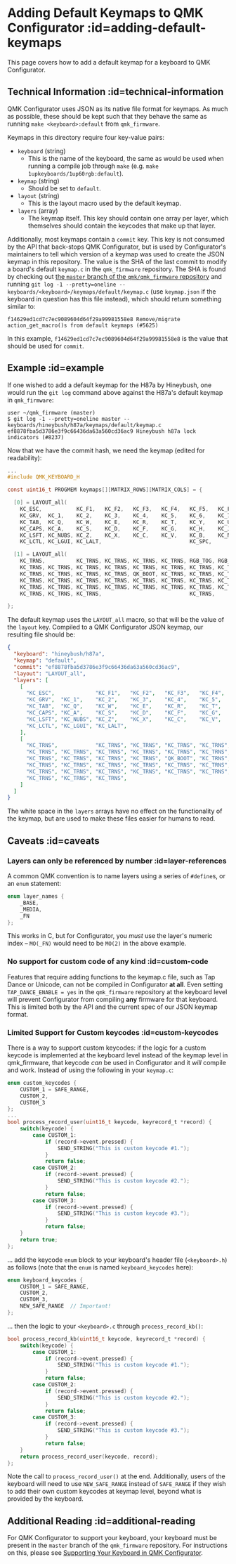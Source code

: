 # Adding Default Keymaps to QMK Configurator :id=adding-default-keymaps

This page covers how to add a default keymap for a keyboard to QMK Configurator.


## Technical Information :id=technical-information

QMK Configurator uses JSON as its native file format for keymaps. As much as possible, these should be kept such that they behave the same as running `make <keyboard>:default` from `qmk_firmware`.

Keymaps in this directory require four key-value pairs:

* `keyboard` (string)
  * This is the name of the keyboard, the same as would be used when running a compile job through `make` (e.g. `make 1upkeyboards/1up60rgb:default`).
* `keymap` (string)
  * Should be set to `default`.
* `layout` (string)
  * This is the layout macro used by the default keymap.
* `layers` (array)
  * The keymap itself. This key should contain one array per layer, which themselves should contain the keycodes that make up that layer.

Additionally, most keymaps contain a `commit` key. This key is not consumed by the API that back-stops QMK Configurator, but is used by Configurator's maintainers to tell which version of a keymap was used to create the JSON keymap in this repository. The value is the SHA of the last commit to modify a board's default `keymap.c` in the `qmk_firmware` repository. The SHA is found by checking out [the `master` branch of the `qmk/qmk_firmware` repository](https://github.com/qmk/qmk_firmware/tree/master/) and running `git log -1 --pretty=oneline -- keyboards/<keyboard>/keymaps/default/keymap.c` (use `keymap.json` if the keyboard in question has this file instead), which should return something similar to:

```
f14629ed1cd7c7ec9089604d64f29a99981558e8 Remove/migrate action_get_macro()s from default keymaps (#5625)
```

In this example, `f14629ed1cd7c7ec9089604d64f29a99981558e8` is the value that should be used for `commit`.


## Example :id=example

If one wished to add a default keymap for the H87a by Hineybush, one would run the `git log` command above against the H87a's default keymap in `qmk_firmware`:

```
user ~/qmk_firmware (master)
$ git log -1 --pretty=oneline master -- keyboards/hineybush/h87a/keymaps/default/keymap.c
ef8878fba5d3786e3f9c66436da63a560cd36ac9 Hineybush h87a lock indicators (#8237)
```

Now that we have the commit hash, we need the keymap (edited for readability):

```c
...
#include QMK_KEYBOARD_H

const uint16_t PROGMEM keymaps[][MATRIX_ROWS][MATRIX_COLS] = {

  [0] = LAYOUT_all(
    KC_ESC,           KC_F1,   KC_F2,   KC_F3,   KC_F4,   KC_F5,   KC_F6,   KC_F7,   KC_F8,   KC_F9,   KC_F10,  KC_F11,  KC_F12,              KC_PSCR, KC_SCRL, KC_PAUS,
    KC_GRV,  KC_1,    KC_2,    KC_3,    KC_4,    KC_5,    KC_6,    KC_7,    KC_8,    KC_9,    KC_0,    KC_MINS, KC_EQL,  KC_BSPC, KC_BSPC,    KC_INS,  KC_HOME, KC_PGUP,
    KC_TAB,  KC_Q,    KC_W,    KC_E,    KC_R,    KC_T,    KC_Y,    KC_U,    KC_I,    KC_O,    KC_P,    KC_LBRC, KC_RBRC, KC_BSLS,             KC_DEL,  KC_END,  KC_PGDN,
    KC_CAPS, KC_A,    KC_S,    KC_D,    KC_F,    KC_G,    KC_H,    KC_J,    KC_K,    KC_L,    KC_SCLN, KC_QUOT, KC_NUHS, KC_ENT,
    KC_LSFT, KC_NUBS, KC_Z,    KC_X,    KC_C,    KC_V,    KC_B,    KC_N,    KC_M,    KC_COMM, KC_DOT,  KC_SLSH, KC_RSFT, KC_TRNS,                      KC_UP,
    KC_LCTL, KC_LGUI, KC_LALT,                            KC_SPC,                             KC_RALT, MO(1),   KC_RGUI, KC_RCTL,             KC_LEFT, KC_DOWN, KC_RGHT),

  [1] = LAYOUT_all(
    KC_TRNS,          KC_TRNS, KC_TRNS, KC_TRNS, KC_TRNS, RGB_TOG, RGB_MOD, RGB_HUD, RGB_HUI, RGB_SAD, RGB_SAI, RGB_VAD, RGB_VAI,             BL_TOGG, BL_DOWN, BL_UP,
    KC_TRNS, KC_TRNS, KC_TRNS, KC_TRNS, KC_TRNS, KC_TRNS, KC_TRNS, KC_TRNS, KC_TRNS, KC_TRNS, KC_TRNS, KC_TRNS, KC_TRNS, KC_TRNS, KC_TRNS,    KC_TRNS, KC_TRNS, KC_VOLU,
    KC_TRNS, KC_TRNS, KC_TRNS, KC_TRNS, QK_BOOT, KC_TRNS, KC_TRNS, KC_TRNS, KC_TRNS, KC_TRNS, KC_TRNS, KC_TRNS, KC_TRNS, KC_TRNS,             KC_MPLY, KC_MNXT, KC_VOLD,
    KC_TRNS, KC_TRNS, KC_TRNS, KC_TRNS, KC_TRNS, KC_TRNS, KC_TRNS, KC_TRNS, KC_TRNS, KC_TRNS, KC_TRNS, KC_TRNS, KC_TRNS, KC_TRNS,
    KC_TRNS, KC_TRNS, KC_TRNS, KC_TRNS, KC_TRNS, KC_TRNS, KC_TRNS, KC_TRNS, KC_TRNS, KC_TRNS, KC_TRNS, KC_TRNS, KC_TRNS, KC_TRNS,                      KC_TRNS,
    KC_TRNS, KC_TRNS, KC_TRNS,                            KC_TRNS,                            KC_TRNS, KC_TRNS, KC_TRNS, KC_TRNS,             KC_TRNS, KC_TRNS, KC_TRNS),

};
```

The default keymap uses the `LAYOUT_all` macro, so that will be the value of the `layout` key. Compiled to a QMK Configurator JSON keymap, our resulting file should be:

```json
{
  "keyboard": "hineybush/h87a",
  "keymap": "default",
  "commit": "ef8878fba5d3786e3f9c66436da63a560cd36ac9",
  "layout": "LAYOUT_all",
  "layers": [
    [
      "KC_ESC",             "KC_F1",   "KC_F2",   "KC_F3",   "KC_F4",   "KC_F5",   "KC_F6",   "KC_F7",   "KC_F8",   "KC_F9",   "KC_F10",  "KC_F11",  "KC_F12",                "KC_PSCR", "KC_SCRL", "KC_PAUS",
      "KC_GRV",  "KC_1",    "KC_2",    "KC_3",    "KC_4",    "KC_5",    "KC_6",    "KC_7",    "KC_8",    "KC_9",    "KC_0",    "KC_MINS", "KC_EQL",  "KC_BSPC", "KC_BSPC",    "KC_INS",  "KC_HOME", "KC_PGUP",
      "KC_TAB",  "KC_Q",    "KC_W",    "KC_E",    "KC_R",    "KC_T",    "KC_Y",    "KC_U",    "KC_I",    "KC_O",    "KC_P",    "KC_LBRC", "KC_RBRC", "KC_BSLS",               "KC_DEL",  "KC_END",  "KC_PGDN",
      "KC_CAPS", "KC_A",    "KC_S",    "KC_D",    "KC_F",    "KC_G",    "KC_H",    "KC_J",    "KC_K",    "KC_L",    "KC_SCLN", "KC_QUOT", "KC_NUHS", "KC_ENT",
      "KC_LSFT", "KC_NUBS", "KC_Z",    "KC_X",    "KC_C",    "KC_V",    "KC_B",    "KC_N",    "KC_M",    "KC_COMM", "KC_DOT",  "KC_SLSH", "KC_RSFT", "KC_TRNS",                          "KC_UP",
      "KC_LCTL", "KC_LGUI", "KC_LALT",                                  "KC_SPC",                                   "KC_RALT", "MO(1)",   "KC_RGUI", "KC_RCTL",               "KC_LEFT", "KC_DOWN", "KC_RGHT"
    ],
    [
      "KC_TRNS",            "KC_TRNS", "KC_TRNS", "KC_TRNS", "KC_TRNS", "RGB_TOG", "RGB_MOD", "RGB_HUD", "RGB_HUI", "RGB_SAD", "RGB_SAI", "RGB_VAD", "RGB_VAI",               "BL_TOGG", "BL_DOWN", "BL_UP",
      "KC_TRNS", "KC_TRNS", "KC_TRNS", "KC_TRNS", "KC_TRNS", "KC_TRNS", "KC_TRNS", "KC_TRNS", "KC_TRNS", "KC_TRNS", "KC_TRNS", "KC_TRNS", "KC_TRNS", "KC_TRNS", "KC_TRNS",    "KC_TRNS", "KC_TRNS", "KC_VOLU",
      "KC_TRNS", "KC_TRNS", "KC_TRNS", "KC_TRNS", "QK_BOOT", "KC_TRNS", "KC_TRNS", "KC_TRNS", "KC_TRNS", "KC_TRNS", "KC_TRNS", "KC_TRNS", "KC_TRNS", "KC_TRNS",               "KC_MPLY", "KC_MNXT", "KC_VOLD",
      "KC_TRNS", "KC_TRNS", "KC_TRNS", "KC_TRNS", "KC_TRNS", "KC_TRNS", "KC_TRNS", "KC_TRNS", "KC_TRNS", "KC_TRNS", "KC_TRNS", "KC_TRNS", "KC_TRNS", "KC_TRNS",
      "KC_TRNS", "KC_TRNS", "KC_TRNS", "KC_TRNS", "KC_TRNS", "KC_TRNS", "KC_TRNS", "KC_TRNS", "KC_TRNS", "KC_TRNS", "KC_TRNS", "KC_TRNS", "KC_TRNS", "KC_TRNS",                          "KC_TRNS",
      "KC_TRNS", "KC_TRNS", "KC_TRNS",                                  "KC_TRNS",                                  "KC_TRNS", "KC_TRNS", "KC_TRNS", "KC_TRNS",               "KC_TRNS", "KC_TRNS", "KC_TRNS"
    ]
  ]
}
```

The white space in the `layers` arrays have no effect on the functionality of the keymap, but are used to make these files easier for humans to read.


## Caveats :id=caveats

### Layers can only be referenced by number :id=layer-references

A common QMK convention is to name layers using a series of `#define`s, or an `enum` statement:

```c
enum layer_names {
    _BASE,
    _MEDIA,
    _FN
};
```

This works in C, but for Configurator, you *must* use the layer's numeric index – `MO(_FN)` would need to be `MO(2)` in the above example.

### No support for custom code of any kind :id=custom-code

Features that require adding functions to the keymap.c file, such as Tap Dance or Unicode, can not be compiled in Configurator **at all**. Even setting `TAP_DANCE_ENABLE = yes` in the `qmk_firmware` repository at the keyboard level will prevent Configurator from compiling **any** firmware for that keyboard. This is limited both by the API and the current spec of our JSON keymap format.

### Limited Support for Custom keycodes :id=custom-keycodes

There is a way to support custom keycodes: if the logic for a custom keycode is implemented at the keyboard level instead of the keymap level in qmk_firmware, that keycode *can* be used in Configurator and it *will* compile and work. Instead of using the following in your `keymap.c`:

```c
enum custom_keycodes {
    CUSTOM_1 = SAFE_RANGE,
    CUSTOM_2,
    CUSTOM_3
};
...
bool process_record_user(uint16_t keycode, keyrecord_t *record) {
    switch(keycode) {
        case CUSTOM_1:
            if (record->event.pressed) {
                SEND_STRING("This is custom keycode #1.");
            }
            return false;
        case CUSTOM_2:
            if (record->event.pressed) {
                SEND_STRING("This is custom keycode #2.");
            }
            return false;
        case CUSTOM_3:
            if (record->event.pressed) {
                SEND_STRING("This is custom keycode #3.");
            }
            return false;
    }
    return true;
};
```

... add the keycode `enum` block to your keyboard's header file (`<keyboard>.h`) as follows (note that the `enum` is named `keyboard_keycodes` here):

```c
enum keyboard_keycodes {
    CUSTOM_1 = SAFE_RANGE,
    CUSTOM_2,
    CUSTOM_3,
    NEW_SAFE_RANGE  // Important!
};
```

... then the logic to your `<keyboard>.c` through `process_record_kb()`:

```c
bool process_record_kb(uint16_t keycode, keyrecord_t *record) {
    switch(keycode) {
        case CUSTOM_1:
            if (record->event.pressed) {
                SEND_STRING("This is custom keycode #1.");
            }
            return false;
        case CUSTOM_2:
            if (record->event.pressed) {
                SEND_STRING("This is custom keycode #2.");
            }
            return false;
        case CUSTOM_3:
            if (record->event.pressed) {
                SEND_STRING("This is custom keycode #3.");
            }
            return false;
    }
    return process_record_user(keycode, record);
};
```

Note the call to `process_record_user()` at the end. Additionally, users of the keyboard will need to use `NEW_SAFE_RANGE` instead of `SAFE_RANGE` if they wish to add their own custom keycodes at keymap level, beyond what is provided by the keyboard.


## Additional Reading :id=additional-reading

For QMK Configurator to support your keyboard, your keyboard must be present in the `master` branch of the `qmk_firmware` repository. For instructions on this, please see [Supporting Your Keyboard in QMK Configurator](reference_configurator_support.md).
